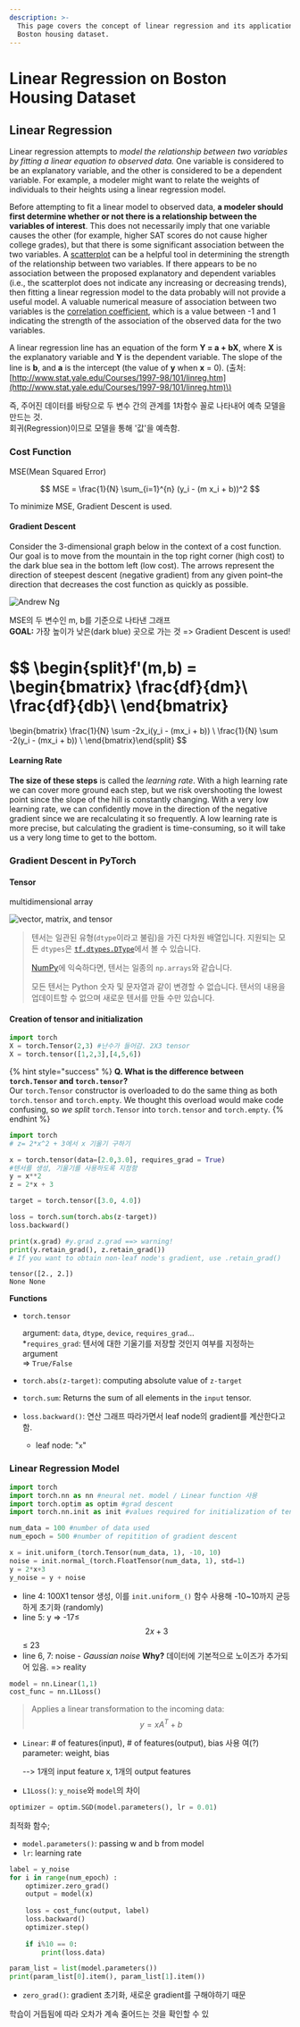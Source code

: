 ```yaml
---
description: >-
  This page covers the concept of linear regression and its application on
  Boston housing dataset.
---
```


# Linear Regression on Boston Housing Dataset

## Linear Regression

Linear regression attempts to _model the relationship between two variables by fitting a linear equation to observed data._ One variable is considered to be an explanatory variable, and the other is considered to be a dependent variable. For example, a modeler might want to relate the weights of individuals to their heights using a linear regression model.

Before attempting to fit a linear model to observed data, **a modeler should first determine whether or not there is a relationship between the variables of interest**. This does not necessarily imply that one variable causes the other \(for example, higher SAT scores do not cause higher college grades\), but that there is some significant association between the two variables. A [scatterplot](http://www.stat.yale.edu/Courses/1997-98/101/scatter.htm) can be a helpful tool in determining the strength of the relationship between two variables. If there appears to be no association between the proposed explanatory and dependent variables \(i.e., the scatterplot does not indicate any increasing or decreasing trends\), then fitting a linear regression model to the data probably will not provide a useful model. A valuable numerical measure of association between two variables is the [correlation coefficient](http://www.stat.yale.edu/Courses/1997-98/101/correl.htm), which is a value between -1 and 1 indicating the strength of the association of the observed data for the two variables.

A linear regression line has an equation of the form **Y = a + bX**, where **X** is the explanatory variable and **Y** is the dependent variable. The slope of the line is **b**, and **a** is the intercept \(the value of **y** when **x** = 0\). \(출처: [http://www.stat.yale.edu/Courses/1997-98/101/linreg.htm](http://www.stat.yale.edu/Courses/1997-98/101/linreg.htm)\)

즉, 주어진 데이터를 바탕으로 두 변수 간의 관계를 1차함수 꼴로 나타내어 예측 모델을 만드는 것.   
회귀\(Regression\)이므로 모델을 통해 '값'을 예측함.

### Cost Function

MSE\(Mean Squared Error\)

$$
MSE =  \frac{1}{N} \sum_{i=1}^{n} (y_i - (m x_i + b))^2
$$

To minimize MSE, Gradient Descent is used.

#### Gradient Descent

Consider the 3-dimensional graph below in the context of a cost function. Our goal is to move from the mountain in the top right corner \(high cost\) to the dark blue sea in the bottom left \(low cost\). The arrows represent the direction of steepest descent \(negative gradient\) from any given point–the direction that decreases the cost function as quickly as possible.

![Andrew Ng](.gitbook/assets/image%20%282%29.png)

MSE의 두 변수인 m, b를 기준으로 나타낸 그래프  
**GOAL:** 가장 높이가 낮은\(dark blue\) 곳으로 가는 것  =&gt; Gradient Descent is used!

$$
\begin{split}f'(m,b) =
   \begin{bmatrix}
     \frac{df}{dm}\\
     \frac{df}{db}\\
    \end{bmatrix}
=
   \begin{bmatrix}
     \frac{1}{N} \sum -2x_i(y_i - (mx_i + b)) \\
     \frac{1}{N} \sum -2(y_i - (mx_i + b)) \\
    \end{bmatrix}\end{split}
$$

#### Learning Rate

**The size of these steps** is called the _learning rate_. With a high learning rate we can cover more ground each step, but we risk overshooting the lowest point since the slope of the hill is constantly changing. With a very low learning rate, we can confidently move in the direction of the negative gradient since we are recalculating it so frequently. A low learning rate is more precise, but calculating the gradient is time-consuming, so it will take us a very long time to get to the bottom.

### Gradient Descent in PyTorch

#### Tensor

multidimensional array

![vector, matrix, and tensor](.gitbook/assets/image%20%284%29.png)

> 텐서는 일관된 유형\(`dtype`이라고 불림\)을 가진 다차원 배열입니다. 지원되는 모든 `dtypes`은 [`tf.dtypes.DType`](https://www.tensorflow.org/api_docs/python/tf/dtypes/DType?hl=ko)에서 볼 수 있습니다.
>
> [NumPy](https://numpy.org/devdocs/user/quickstart.html)에 익숙하다면, 텐서는 일종의 `np.arrays`와 같습니다.
>
> 모든 텐서는 Python 숫자 및 문자열과 같이 변경할 수 없습니다. 텐서의 내용을 업데이트할 수 없으며 새로운 텐서를 만들 수만 있습니다.

#### Creation of tensor and initialization

```python
import torch
X = torch.Tensor(2,3) #난수가 들어감. 2X3 tensor
X = torch.tensor([1,2,3],[4,5,6])
```

{% hint style="success" %}
**Q. What is the difference between `torch.Tensor` and `torch.tensor`?**  
Our `torch.Tensor` constructor is overloaded to do the same thing as both `torch.tensor` and `torch.empty`. We thought this overload would make code confusing, so _we split_ `torch.Tensor` into `torch.tensor` and `torch.empty`.
{% endhint %}

```python
import torch
# z= 2*x^2 + 3에서 x 기울기 구하기

x = torch.tensor(data=[2.0,3.0], requires_grad = True)
#텐서를 생성, 기울기를 사용하도록 지정함
y = x**2 
z = 2*x + 3

target = torch.tensor([3.0, 4.0])

loss = torch.sum(torch.abs(z-target))
loss.backward()

print(x.grad) #y.grad z.grad ==> warning!
print(y.retain_grad(), z.retain_grad())
# If you want to obtain non-leaf node's gradient, use .retain_grad()
```

```text
tensor([2., 2.])
None None
```

**Functions**

* `torch.tensor`

  argument: `data`, `dtype`, `device`, `requires_grad`...  
  \*`requires_grad`: 텐서에 대한 기울기를 저장할 것인지 여부를 지정하는 argument   
  =&gt; `True/False`

* `torch.abs(z-target)`: computing absolute value of `z-target`
* `torch.sum`: Returns the sum of all elements in the `input` tensor.
* `loss.backward()`: 연산 그래프 따라가면서 leaf node의 gradient를 계산한다고 함. 
  * leaf node: "`x`"

### Linear Regression Model

```python
import torch
import torch.nn as nn #neural net. model / Linear function 사용
import torch.optim as optim #grad descent 
import torch.nn.init as init #values required for initialization of tensor
```

```python
num_data = 100 #number of data used
num_epoch = 500 #number of repitition of gradient descent

x = init.uniform_(torch.Tensor(num_data, 1), -10, 10)
noise = init.normal_(torch.FloatTensor(num_data, 1), std=1)
y = 2*x+3
y_noise = y + noise
```

* line 4: 100X1 tensor 생성, 이를 `init.uniform_()` 함수 사용해 -10~10까지 균등하게 초기화 \(randomly\)
* line 5: y =&gt; -17≤ $$2x + 3$$ ≤ 23
* line 6, 7: noise - _Gaussian noise_ **Why?** 데이터에 기본적으로 노이즈가 추가되어 있음. =&gt; reality

```python
model = nn.Linear(1,1)
cost_func = nn.L1Loss()
```

> Applies a linear transformation to the incoming data:   
> $$y = xA^T + b$$

* `Linear`: \# of features\(input\), \# of features\(output\), bias 사용 여\(?\)  
  parameter: weight, bias

  --&gt; 1개의 input feature x, 1개의 output features

* `L1Loss()`: `y_noise`와 `model`의 차이

```python
optimizer = optim.SGD(model.parameters(), lr = 0.01)
```

최적화 함수; 

* `model.parameters()`: passing w and b from model
* `lr`: learning rate 

```python
label = y_noise
for i in range(num_epoch) :
    optimizer.zero_grad()
    output = model(x)
    
    loss = cost_func(output, label)
    loss.backward()
    optimizer.step()
    
    if i%10 == 0:
        print(loss.data)

param_list = list(model.parameters())
print(param_list[0].item(), param_list[1].item())
```

* `zero_grad()`: gradient 초기화, 새로운 gradient를 구해야하기 때문

학습이 거듭됨에 따라 오차가 계속 줄어드는 것을 확인할 수 있




